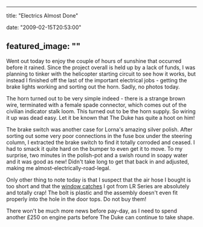 
---
title: "Electrics Almost Done"

date: "2009-02-15T20:53:00"

featured_image: ""
---


Went out today to enjoy the couple of hours of sunshine that occurred before it rained.  Since the project overall is held up by a lack of funds, I was planning to tinker with the helicopter starting circuit to see how it works, but instead I finished off the last of the important electrical jobs - getting the brake lights working and sorting out the horn.  Sadly, no photos today.

The horn turned out to be very simple indeed - there is a strange brown wire, terminated with a female spade connector, which comes out of the civilian indicator stalk loom.  This turned out to be the horn supply.  So wiring it up was dead easy.  Let it be known that The Duke has quite a hoot on him!

The brake switch was another case for Lorna's amazing silver polish.  After sorting out some very poor connections in the fuse box under the steering column, I extracted the brake switch to find it totally corroded and ceased.  I had to smack it quite hard on the bumper to even get it to move.  To my surprise, two minutes in the polish-pot and a swish round in soapy water and it was good as new!  Didn't take long to get that back in and adjusted, making me almost-electrically-road-legal.

Only other thing to note today is that I suspect that the air hose I bought is too short and that the <a href="http://www.lrseries.com/shop/product/listing/776/347322-WINDOW-CATCH-ASSEMBLY.html">window catches</a> I got from LR Series are absolutely and totally crap!  The bolt is plastic and the assembly doesn't even fit properly into the hole in the door tops.  Do not buy them!

There won't be much more news before pay-day, as I need to spend another £250 on engine parts before The Duke can continue to take shape.